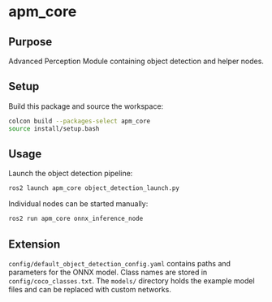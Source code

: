 # apm_core

## Purpose
Advanced Perception Module containing object detection and helper nodes.

## Setup
Build this package and source the workspace:

```bash
colcon build --packages-select apm_core
source install/setup.bash
```

## Usage
Launch the object detection pipeline:

```bash
ros2 launch apm_core object_detection_launch.py
```

Individual nodes can be started manually:

```bash
ros2 run apm_core onnx_inference_node
```

## Extension
`config/default_object_detection_config.yaml` contains paths and parameters for the ONNX model. Class names are stored in `config/coco_classes.txt`. The `models/` directory holds the example model files and can be replaced with custom networks.
